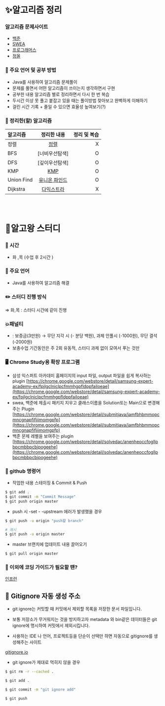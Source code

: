 # ✨알고리즘 정리
### 알고리즘 문제사이트
- [백준](https://www.acmicpc.net/)
- [SWEA](https://swexpertacademy.com/main/main.do)
- [프로그래머스](https://programmers.co.kr/)
- [정올](http://www.jungol.co.kr/)

### 📰 주요 언어 및 공부 방법

- Java를 사용하여 알고리즘 문제풀이
- 문제를 풀면서 어떤 알고리즘이 쓰이는지 생각하면서 구현
- 공부한 내용 알고리즘 별로 정리하면서 다시 한 번 복습
- 두시간 이상 못 풀고 붙잡고 있을 때는 풀이방법 찾아보고 완벽하게 이해하기
- 걸린 시간 기록 + 줄일 수 있으면 효율성 높여보기(?)

### 🥇 정리한(할) 알고리즘
| 알고리즘  | 정리한 내용               | 정리 및 복습         |
| :------------ | :-----------: | -------------------: |
| 정렬    | [정렬](./알고리즘/정렬)          | X               |
| BFS    | [너비우선탐색]          | O               |
| DFS    | [깊이우선탐색]          | O               |
| KMP    | [KMP](./알고리즘/KMP)          | O               |
| Union Find    | [유니온 파인드](./알고리즘/서로소)      | O               |
| Dijkstra     | [다익스트라](./알고리즘/서로소)  | X               |

<br><br>

# 👑알고왕 스터디
### 📅 시간

- 화 ,목 (수업 후 2시간 )

### 📰 주요 언어

- Java를 사용하여 알고리즘 해결

### ✏️ 스터디 진행 방식

⇒ 화,목 :  스터디 시간에 같이 진행

### 💥패널티

- : 보증금(3만원) → 무단 지각 시 (- 분당 백원), 과제 안풀시 (-1000원), 무단 결석 (-2000원)
- 보충수업 기간동안은 주 2회 유동적, 스터디 과제 없이 모여서 푸는 것만
### 🖥️ Chrome Study용 확장 프로그램

- 삼성 익스퍼트 아카데미 홈페이지의 input 파일, output 파일을 쉽게 복사하는 plugin
[https://chrome.google.com/webstore/detail/samsung-expert-academy-ex/fpjlgclniclpcfmmhgpfldppfailoeae](https://chrome.google.com/webstore/detail/samsung-expert-academy-ex/fpjlgclniclpcfmmhgpfldppfailoeae)
- swea, 백준에 제출시 패키지 지우고 클래스이름을 Solution또는 Main으로 변경해주는 Plugin
[https://chrome.google.com/webstore/detail/submitjava/jamfbhbmmopcmncgnapfifjiimomgpfp](https://chrome.google.com/webstore/detail/submitjava/jamfbhbmmopcmncgnapfifjiimomgpfp)
- 백준 문제 레벨을 보여주는  plugin
[https://chrome.google.com/webstore/detail/solvedac/anenheoccfogllpbpcmbbpcbjpogeehe](https://chrome.google.com/webstore/detail/solvedac/anenheoccfogllpbpcmbbpcbjpogeehe)

### 📜 github 명령어

- 작업한 내용 스테이징 & Commit & Push

```bash
$ git add .
$ git commit -m "Commit Message"
$ git push origin master
```

- push 시 -set - -upstream 에러가 발생했을 경우

```bash
$ git push -u origin "push할 branch"

# 예시
$ git push -u origin master
```

- master 브랜치에 업데이트 내용 끌어오기

```bash
$ git pull origin master
```

### 🔖 이외에 코딩 가이드가 필요할 땐?

[인프런](https://www.inflearn.com/?gclid=CjwKCAiAsOmABhAwEiwAEBR0ZkF-wpqUz31ovQhAEwvbZJjjxucTKAG0-z471qHR3ThgMGaulcFIdRoCq5YQAvD_BwE)

## 📌 Gitignore 자동 생성 주소

- git ignore는 커밋할 때 커밋에서 제외할 목록을 저장한 문서 파일입니다.
- 보통 저장소가 무거워지는 것을 방지하고자 metadata 와 bin같은 데이터들은 git ignore에 명시하여 커밋에서 제외시킵니다.

- 사용하는 IDE 나 언어, 프로젝트등을 단순이 선택만 하면 자동으로 gitignore를 생성해주는 사이트

[gitignore.io](https://www.toptal.com/developers/gitignore)

- git ignore가 제대로 먹히지 않을 경우

```bash
$ git rm -r --cached .

$ git add .

$ git commit -m "git ignore add"

$ git push
```
